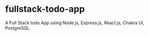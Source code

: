 # fullstack-todo-app
A Full Stack todo App using Node.js, Express.js, React.js, Chakra UI, PostgreSQL.
